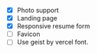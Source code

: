 - [X] Photo support
- [X] Landing page
- [X] Responsive resume form
- [ ] Favicon
- [ ] Use geist by vercel font.

